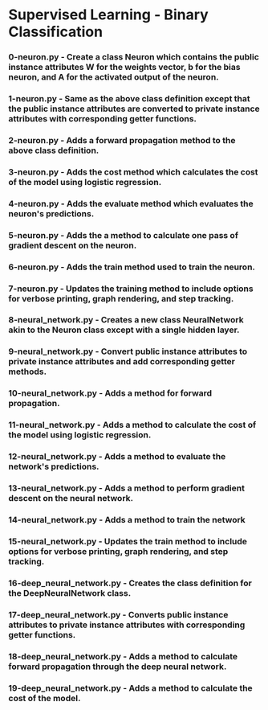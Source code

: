 # Supervised Learning - Binary Classification

### 0-neuron.py - Create a class Neuron which contains the public instance attributes W for the weights vector, b for the bias neuron, and A for the activated output of the neuron.

### 1-neuron.py - Same as the above class definition except that the public instance attributes are converted to private instance attributes with corresponding getter functions.

### 2-neuron.py - Adds a forward propagation method to the above class definition.

### 3-neuron.py - Adds the cost method which calculates the cost of the model using logistic regression.

### 4-neuron.py - Adds the evaluate method which evaluates the neuron's predictions.

### 5-neuron.py - Adds the a method to calculate one pass of gradient descent on the neuron.

### 6-neuron.py - Adds the train method used to train the neuron.

### 7-neuron.py - Updates the training method to include options for verbose printing, graph rendering, and step tracking.

### 8-neural_network.py - Creates a new class NeuralNetwork akin to the Neuron class except with a single hidden layer.

### 9-neural_network.py - Convert public instance attributes to private instance attributes and add corresponding getter methods.

### 10-neural_network.py - Adds a method for forward propagation.

### 11-neural_network.py - Adds a method to calculate the cost of the model using logistic regression.

### 12-neural_network.py - Adds a method to evaluate the network's predictions.

### 13-neural_network.py - Adds a method to perform gradient descent on the neural network.

### 14-neural_network.py - Adds a method to train the network

### 15-neural_network.py - Updates the train method to include options for verbose printing, graph rendering, and step tracking.

### 16-deep_neural_network.py - Creates the class definition for the DeepNeuralNetwork class.

### 17-deep_neural_network.py - Converts public instance attributes to private instance attributes with corresponding getter functions.

### 18-deep_neural_network.py - Adds a method to calculate forward propagation through the deep neural network.

### 19-deep_neural_network.py - Adds a method to calculate the cost of the model.
